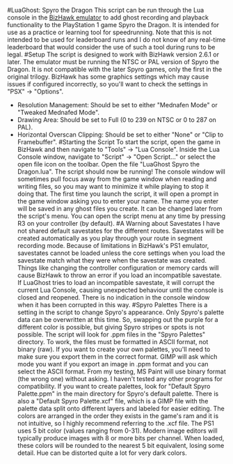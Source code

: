 #LuaGhost: Spyro the Dragon
This script can be run through the Lua console in the [BizHawk emulator](http://tasvideos.org/BizHawk.html) to add ghost recording and playback functionality to the PlayStation 1 game Spyro the Dragon. It is intended for use as a practice or learning tool for speedrunning. Note that this is not intended to be used for leaderboard runs and I do not know of any real-time leaderboard that would consider the use of such a tool during runs to be legal.
#Setup
The script is designed to work with BizHawk version 2.6.1 or later. The emulator must be running the NTSC or PAL version of Spyro the Dragon. It is not compatible with the later Spyro games, only the first in the original trilogy.
BizHawk has some graphics settings which may cause issues if configured incorrectly, so you'll want to check the settings in "PSX" -> "Options".
- Resolution Management: Should be set to either "Mednafen Mode" or "Tweaked Mednafed Mode".
- Drawing Area: Should be set to Full (0 to 239 on NTSC or 0 to 287 on PAL).
- Horizontal Overscan Clipping: Should be set to either "None" or "Clip to Framebuffer".
#Starting the Script
To start the script, open the game in BizHawk and then navigate to "Tools" -> "Lua Console".
Inside the Lua Console window, navigate to "Script" -> "Open Script..." or select the open file icon on the toolbar. Open the file "LuaGhost Spyro the Dragon.lua". The script should now be running!
The console window will sometimes pull focus away from the game window when reading and writing files, so you may want to minimize it while playing to stop it doing that.
The first time you launch the script, it will open a prompt in the game window asking you to enter your name. The name you enter will be saved in any ghost files you create. It can be changed later from the script's menu. You can open the script menu at any time by pressing R3 on your controller (by default).
#A Warning about Savestates
I have not shared default savestates for the different routes. Savestates will be created automatically as you play through your route in segment recording mode. Because of limitations in BizHawk's PS1 emulator, savestates cannot be loaded unless the core settings when you load the savestate match what they were when the savestate was created. Things like changing the controller configuration or memory cards will cause BizHawk to throw an error if you load an incompatible savestate. If LuaGhost tries to load an incompatible savestate, it will corrupt the current Lua Console, causing unexpected behaviour until the console is closed and reopened. There is no indication in the console window when it has been corrupted in this way.
#Spyro Palettes
There is a setting in the script to change Spyro's appearance. Only Spyro's palette data can be overwritten at this time. So, swapping out the purple for a different color is possible, but giving Spyro stripes or spots is not possible. The script will look for .ppm files in the "Spyro Palettes" directory. To work, the files must be formatted in ASCII format, not binary (raw).
If you want to create your own palettes, you'll need to make sure you export them in the correct format. GIMP will ask which mode you want if you export an image in .ppm format and you can select the ASCII format. From my testing, MS Paint will use binary format (the wrong one) without asking. I haven't tested any other programs for compatibility.
If you want to create palettes, look for "Default Spyro Palette.ppm" in the main directory for Spyro's default palette. There is also a "Default Spyro Palette.xcf" file, which is a GIMP file with the palette data split onto different layers and labeled for easier editing. The colors are arranged in the order they exists in the game's ram and it is not intuitive, so I highly recommend referring to the .xcf file.
The PS1 uses 5 bit color (values ranging from 0-31). Modern image editors will typically produce images with 8 or more bits per channel. When loaded, these colors will be rounded to the nearest 5 bit equivalent, losing some detail. Hue can be distorted quite a lot for very dark colors.